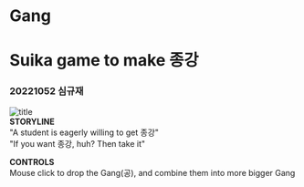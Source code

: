 # Gang
Suika game to make 종강
===================
### 20221052 심규재   
![title](https://github.com/SimGyuJae/Gang/assets/135809399/f1b4ffd6-7865-4cdd-8ff2-60b829761e4a)   
**STORYLINE**   
"A student is eagerly willing to get 종강"   
"If you want 종강, huh? Then take it"

**CONTROLS**   
Mouse click to drop the Gang(공), and combine them into more bigger Gang
